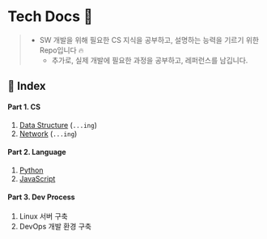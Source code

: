 # Tech Docs 🌈

> - SW 개발을 위해 필요한 CS 지식을 공부하고, 설명하는 능력을 기르기 위한 Repo입니다 🔥
>   - 추가로, 실제 개발에 필요한 과정을 공부하고, 레퍼런스를 남깁니다.



## 🚩 Index

#### Part 1. CS

1. [Data Structure](https://github.com/Xxell-8/Tech-Docs/blob/main/contents/1-1.DataStructure.md) (`...ing`)
2. [Network](https://github.com/Xxell-8/Tech-Docs/blob/main/contents/1-2.Network.md) (`...ing`)



#### Part 2. Language

1. [Python](https://github.com/Xxell-8/Tech-Docs/blob/main/contents/2-1.Python.md)
2. [JavaScript](https://github.com/Xxell-8/Tech-Docs/blob/main/contents/2-2JavaScript.md)



#### Part 3. Dev Process

1. Linux 서버 구축
2. DevOps 개발 환경 구축
